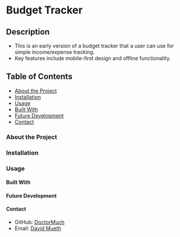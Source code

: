 # Budget Tracker

## Description

* This is an early version of a budget tracker that a user can use for simple income/expense tracking.
* Key features include mobile-first design and offline functionality.

## Table of Contents
* [About the Project](#about-the-project)
* [Installation](#installation)
* [Usage](#usage)
* [Built With](#built-with)
* [Future Development](#future-development)
* [Contact](#contact)

### About the Project

### Installation

### Usage

#### Built With

#### Future Development

#### Contact
* GitHub: [DoctorMuch](https://github.com/DoctorMuch)
* Email: [David Mueth](mailto:davidmueth@gmail.com)
